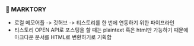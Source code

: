 ### 📑 MARKTORY

- 로컬 메모어플 -> 깃허브 -> 티스토리를 한 번에 연동하기 위한 파이프라인
- 티스토리 OPEN API로 포스팅을 할 때는 plaintext 혹은 html만 가능하기 때문에 마크다운 문서를 HTML로 변환하기로 기획함
